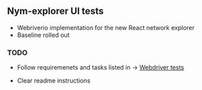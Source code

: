 ## Nym-explorer UI tests

- Webriverio implementation for the new React network explorer
- Baseline rolled out

### TODO

- Follow requiremenets and tasks listed in ->
    [Webdriver tests]("https://github.com/nymtech/team-product/issues/73")

- Clear readme instructions